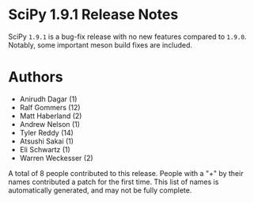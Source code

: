 SciPy 1.9.1 Release Notes
=====================

SciPy `1.9.1` is a bug-fix release with no new features
compared to `1.9.0`. Notably, some important meson build
fixes are included.

Authors
=======

* Anirudh Dagar (1)
* Ralf Gommers (12)
* Matt Haberland (2)
* Andrew Nelson (1)
* Tyler Reddy (14)
* Atsushi Sakai (1)
* Eli Schwartz (1)
* Warren Weckesser (2)

A total of 8 people contributed to this release.
People with a "+" by their names contributed a patch for the first time.
This list of names is automatically generated, and may not be fully complete.